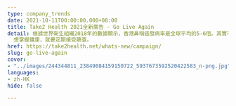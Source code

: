 ```yaml
---
type: company_trends
date: 2021-10-11T00:00:00.000+08:00
title: Take2 Health 2021全新廣告 - Go Live Again
detail: 根據世界衛生組織2018年的數據顯示，香港鼻咽癌發病率是全球平均的5-6倍。其實不論年紀、性別及背景，任何人士都有機會患上鼻咽癌。作為鼻咽癌康復者兼香港著名喜劇演員，張達明先生曾因忽略身體警號而延誤求醫。
  想掌握健康，就要定期接受篩查。
href: https://take2health.net/whats-new/campaign/
slug: go-live-again
cover:
- "../images/244344811_23849084159150722_5937673592520422583_n-png.jpg"
languages:
- zh-HK
hide: false

---
```

